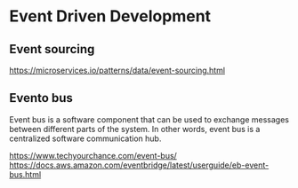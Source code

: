# Event Driven Development

## Event sourcing

https://microservices.io/patterns/data/event-sourcing.html

## Evento bus

Event bus is a software component that can be used to exchange messages between different parts of the system. In other words, event bus is a centralized software communication hub.

https://www.techyourchance.com/event-bus/  
https://docs.aws.amazon.com/eventbridge/latest/userguide/eb-event-bus.html  

